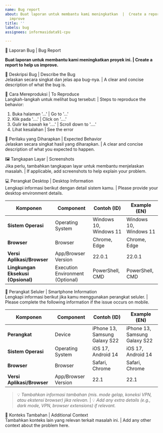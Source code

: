 ```yaml
---
name: Bug report
about: Buat laporan untuk membantu kami meningkatkan  |  Create a report to help us
  improve
title: ''
labels: bug
assignees: informasidata91-cpu

---
```


🐞 Laporan Bug | Bug Report  

**Buat laporan untuk membantu kami meningkatkan proyek ini. | Create a report to help us improve.**
  
🧩 Deskripsi Bug | Describe the Bug  
Jelaskan secara singkat dan jelas apa bug-nya.  |  A clear and concise description of what the bug is.

  
🔁 Cara Mereproduksi | To Reproduce  
Langkah-langkah untuk melihat bug tersebut:  |  Steps to reproduce the behavior:

1. Buka halaman '...' | Go to '...'  
2. Klik pada '....' | Click on '....'  
3. Gulir ke bawah ke '....' | Scroll down to '....'  
4. Lihat kesalahan | See the error  

  
🎯 Perilaku yang Diharapkan | Expected Behavior  
Jelaskan secara singkat hasil yang diharapkan.  |  A clear and concise description of what you expected to happen.  

  
🖼️ Tangkapan Layar | Screenshots  
Jika perlu, tambahkan tangkapan layar untuk membantu menjelaskan masalah.  |  If applicable, add screenshots to help explain your problem.  

  
💻 Perangkat Desktop | Desktop Information    
Lengkapi informasi berikut dengan detail sistem kamu. | Please provide your desktop environment details.  

| Komponen | Component | Contoh (ID) | Example (EN) |   
|-----------|------------|--------------|---------------|  
| **Sistem Operasi** | Operating System | Windows 10, Windows 11 | Windows 10, Windows 11 |   
| **Browser** | Browser | Chrome, Edge | Chrome, Edge |  
| **Versi Aplikasi/Browser** | App/Browser Version | 22.0.1 | 22.0.1 |   
| **Lingkungan Eksekusi (Opsional)** | Execution Environment (Optional) | PowerShell, CMD | PowerShell, CMD |    

  
📱 Perangkat Seluler | Smartphone Information  
Lengkapi informasi berikut jika kamu menggunakan perangkat seluler. | Please complete the following information if the issue occurs on mobile.  

| Komponen | Component | Contoh (ID) | Example (EN) |   
|-----------|------------|--------------|---------------|   
| **Perangkat** | Device | iPhone 13, Samsung Galaxy S22 | iPhone 13, Samsung Galaxy S22 |  
| **Sistem Operasi** | Operating System | iOS 17, Android 14 | iOS 17, Android 14 |   
| **Browser** | Browser | Safari, Chrome | Safari, Chrome |   
| **Versi Aplikasi/Browser** | App/Browser Version | 22.1 | 22.1 |   

> 💡 *Tambahkan informasi tambahan (mis. mode gelap, koneksi VPN, atau ekstensi browser) jika relevan.*  |  💡 *Add any extra details (e.g., dark mode, VPN, browser extensions) if relevant.*    

  
🧠 Konteks Tambahan  |  Additional Context  
Tambahkan konteks lain yang relevan terkait masalah ini.  |  Add any other context about the problem here.  
